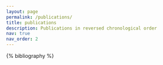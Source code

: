 ```yaml
---
layout: page
permalink: /publications/
title: publications
description: Publications in reversed chronological order
nav: true
nav_order: 2
---
```


<!-- _pages/publications.md -->
<div class="publications">

{% bibliography %}

</div>
